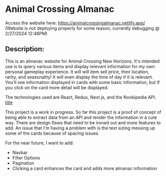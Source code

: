 # Animal Crossing Almanac

Access the website here: https://animalcrossingalmanac.netlify.app/ (Website is not deploying properly for some reason, currently debugging @ 2/27/2024 12:48PM)

## Description:

This is an almanac website for Animal Crossing New Horizons. It's intended use is to query various items and display relevant information for my own personal gameplay experience. It will will item sell price, their location, rarity, and seasonality! It will even display the time of day if it is relevant. You'll see information displayed in cards with some basic information, but if you click on the card more detail will be displayed.

The technologies used are React, Redux, Next.js, and the Nookipedia API.
[title](https://api.nookipedia.com/)

This project is a work in progress. So far this project is a proof of concept of being able to extract data from an API and render the information in a cute way. There are design flaws that need to be ironed out and more features to add. An issue that I'm having a problem with is the text sizing messing up some of the cards because of spacing issues.

For the near future, I want to add:

- Navbar
- Filter Options
- Pagination
- Clicking a card enhances the card and adds more almanac information

